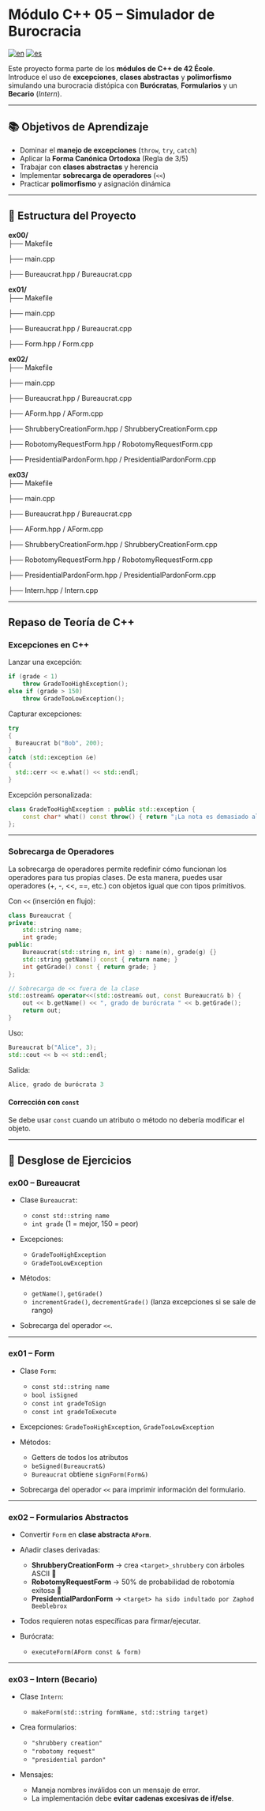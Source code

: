 
# Módulo C++ 05 – Simulador de Burocracia  


[![en](https://img.shields.io/badge/lang-English-blue.svg)](README.md)
[![es](https://img.shields.io/badge/lang-Español-red.svg)](README.es.md)


Este proyecto forma parte de los **módulos de C++ de 42 École**.  
Introduce el uso de **excepciones**, **clases abstractas** y **polimorfismo** simulando una burocracia distópica con **Burócratas**, **Formularios** y un **Becario** (*Intern*).  

---

## 📚 Objetivos de Aprendizaje  

- Dominar el **manejo de excepciones** (`throw`, `try`, `catch`)  
- Aplicar la **Forma Canónica Ortodoxa** (Regla de 3/5)  
- Trabajar con **clases abstractas** y herencia  
- Implementar **sobrecarga de operadores** (`<<`)  
- Practicar **polimorfismo** y asignación dinámica  

---

## 📂 Estructura del Proyecto  

**ex00/**  
├── Makefile  

├── main.cpp  

├── Bureaucrat.hpp / Bureaucrat.cpp  

**ex01/**  
├── Makefile  

├── main.cpp  

├── Bureaucrat.hpp / Bureaucrat.cpp  

├── Form.hpp / Form.cpp  

**ex02/**  
├── Makefile  

├── main.cpp  

├── Bureaucrat.hpp / Bureaucrat.cpp  

├── AForm.hpp / AForm.cpp  

├── ShrubberyCreationForm.hpp / ShrubberyCreationForm.cpp  

├── RobotomyRequestForm.hpp / RobotomyRequestForm.cpp  

├── PresidentialPardonForm.hpp / PresidentialPardonForm.cpp  

**ex03/**  
├── Makefile  

├── main.cpp  

├── Bureaucrat.hpp / Bureaucrat.cpp  

├── AForm.hpp / AForm.cpp  

├── ShrubberyCreationForm.hpp / ShrubberyCreationForm.cpp  

├── RobotomyRequestForm.hpp / RobotomyRequestForm.cpp  

├── PresidentialPardonForm.hpp / PresidentialPardonForm.cpp  

├── Intern.hpp / Intern.cpp  

---

## Repaso de Teoría de C++  

### Excepciones en C++  

Lanzar una excepción:  
```cpp
if (grade < 1)
    throw GradeTooHighException();
else if (grade > 150)
    throw GradeTooLowException();
````

Capturar excepciones:

```cpp
try 
{
  Bureaucrat b("Bob", 200);
}
catch (std::exception &e)
{
  std::cerr << e.what() << std::endl;
}
```

Excepción personalizada:

```cpp
class GradeTooHighException : public std::exception {
    const char* what() const throw() { return "¡La nota es demasiado alta!"; }
};
```

---

### Sobrecarga de Operadores

La sobrecarga de operadores permite redefinir cómo funcionan los operadores para tus propias clases.
De esta manera, puedes usar operadores (+, -, <<, ==, etc.) con objetos igual que con tipos primitivos.

Con `<<` (inserción en flujo):

```cpp
class Bureaucrat {
private:
    std::string name;
    int grade;
public:
    Bureaucrat(std::string n, int g) : name(n), grade(g) {}
    std::string getName() const { return name; }
    int getGrade() const { return grade; }
};

// Sobrecarga de << fuera de la clase
std::ostream& operator<<(std::ostream& out, const Bureaucrat& b) {
    out << b.getName() << ", grado de burócrata " << b.getGrade();
    return out;
}
```

Uso:

```cpp
Bureaucrat b("Alice", 3);
std::cout << b << std::endl;
```

Salida:

```cpp
Alice, grado de burócrata 3
```

#### Corrección con `const`

Se debe usar `const` cuando un atributo o método no debería modificar el objeto.

---

## 📝 Desglose de Ejercicios

### **ex00 – Bureaucrat**

* Clase `Bureaucrat`:

  * `const std::string name`
  * `int grade` (1 = mejor, 150 = peor)
* Excepciones:

  * `GradeTooHighException`
  * `GradeTooLowException`
* Métodos:

  * `getName()`, `getGrade()`
  * `incrementGrade()`, `decrementGrade()` (lanza excepciones si se sale de rango)
* Sobrecarga del operador `<<`.

---

### **ex01 – Form**

* Clase `Form`:

  * `const std::string name`
  * `bool isSigned`
  * `const int gradeToSign`
  * `const int gradeToExecute`
* Excepciones: `GradeTooHighException`, `GradeTooLowException`
* Métodos:

  * Getters de todos los atributos
  * `beSigned(Bureaucrat&)`
  * `Bureaucrat` obtiene `signForm(Form&)`
* Sobrecarga del operador `<<` para imprimir información del formulario.

---

### **ex02 – Formularios Abstractos**

* Convertir `Form` en **clase abstracta `AForm`**.
* Añadir clases derivadas:

  * **ShrubberyCreationForm** → crea `<target>_shrubbery` con árboles ASCII 🌳
  * **RobotomyRequestForm** → 50% de probabilidad de robotomía exitosa 🤖
  * **PresidentialPardonForm** → `<target> ha sido indultado por Zaphod Beeblebrox`
* Todos requieren notas específicas para firmar/ejecutar.
* Burócrata:

  * `executeForm(AForm const & form)`

---

### **ex03 – Intern (Becario)**

* Clase `Intern`:

  * `makeForm(std::string formName, std::string target)`
* Crea formularios:

  * `"shrubbery creation"`
  * `"robotomy request"`
  * `"presidential pardon"`
* Mensajes:

  * Maneja nombres inválidos con un mensaje de error.
  * La implementación debe **evitar cadenas excesivas de if/else**.

